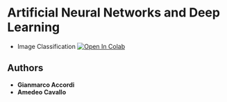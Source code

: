 # Artificial Neural Networks and Deep Learning

* Image Classification [![Open In Colab](https://colab.research.google.com/assets/colab-badge.svg)](https://colab.research.google.com/github/amecava/an2dl/blob/main/image_classification.ipynb)

## Authors

* **Gianmarco Accordi**
* **Amedeo Cavallo**
